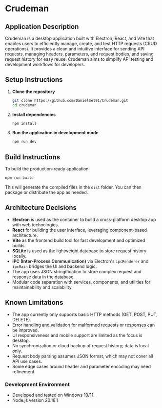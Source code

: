 # Crudeman

## Application Description

Crudeman is a desktop application built with Electron, React, and Vite that enables users to efficiently manage, create, and test HTTP requests (CRUD operations). It provides a clean and intuitive interface for sending API requests, managing headers, parameters, and request bodies, and saving request history for easy reuse. Crudeman aims to simplify API testing and development workflows for developers.

## Setup Instructions

1. **Clone the repository**

   ```bash
   git clone https://github.com/DanielSet91/Crudeman.git
   cd crudeman
   ```

2. **Install dependencies**

   ```bash
   npm install
   ```

3. **Run the application in development mode**
   ```bash
   npm run dev
   ```

## Build Instructions

To build the production-ready application:

```bash
npm run build
```

This will generate the compiled files in the `dist` folder. You can then package or distribute the app as needed.

## Architecture Decisions

- **Electron** is used as the container to build a cross-platform desktop app with web technologies.
- **React** for building the user interface, leveraging component-based architecture.
- **Vite** as the frontend build tool for fast development and optimized builds.
- **SQLite** is used as the lightweight database to store request history locally.
- **IPC (Inter-Process Communication)** via Electron's `ipcRenderer` and `ipcMain` bridges the UI and backend logic.
- The app uses JSON stringification to store complex request and response data in the database.
- Modular code separation with services, components, and utilities for maintainability and scalability.

## Known Limitations

- The app currently only supports basic HTTP methods (GET, POST, PUT, DELETE).
- Error handling and validation for malformed requests or responses can be improved.
- UI responsiveness and mobile support are limited as the focus is desktop.
- No synchronization or cloud backup of request history; data is local only.
- Request body parsing assumes JSON format, which may not cover all API use cases.
- Some edge cases around header and parameter encoding may need refinement.

### Development Environment

- Developed and tested on Windows 10/11.
- Node.js version 20.18.1
